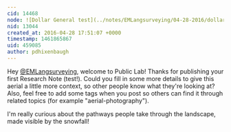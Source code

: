```yaml
---
cid: 14468
node: ![Dollar General test](../notes/EMLangsurveying/04-28-2016/dollar-general-test)
nid: 13044
created_at: 2016-04-28 17:51:07 +0000
timestamp: 1461865867
uid: 459085
author: pdhixenbaugh
---
```


Hey [@EMLangsurveying](/profile/EMLangsurveying), welcome to Public Lab! Thanks for publishing your first Research Note (test!). Could you fill in some more details to give this aerial a little more context, so other people know what they're looking at? Also, feel free to add some tags when you post so others can find it through related topics (for example "aerial-photography"). 

I'm really curious about the pathways people take through the landscape, made visible by the snowfall!